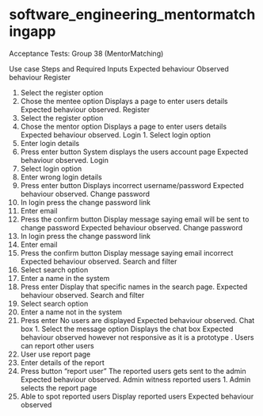 # software_engineering_mentormatchingapp
Acceptance Tests: Group 38 (MentorMatching)

Use case Steps and Required Inputs Expected behaviour Observed behaviour
Register
1. Select the register option
2. Chose the mentee option Displays a page to enter users
details Expected behaviour observed.
Register
3. Select the register option
4. Chose the mentor option Displays a page to enter users
details
Expected behaviour observed.
Login 1. Select login option
2. Enter login details
3. Press enter button
System displays the users account
page
Expected behaviour observed.
Login
1. Select login option
2. Enter wrong login details
3. Press enter button
Displays incorrect
username/password
Expected behaviour observed.
Change password
1. In login press the change password link
2. Enter email
3. Press the confirm button
Display message saying email will be
sent to change password
Expected behaviour observed.
Change password
1. In login press the change password link
2. Enter email
3. Press the confirm button
Display message saying email
incorrect
Expected behaviour observed.
Search and filter
1. Select search option
2. Enter a name in the system
3. Press enter
Display that specific names in the
search page.
Expected behaviour observed.
Search and filter
1. Select search option
2. Enter a name not in the system
3. Press enter
No users are displayed Expected behaviour observed.
Chat box 1. Select the message option Displays the chat box
Expected behaviour observed
however not responsive as it is a
prototype
.
Users can report
other users
1. User use report page
2. Enter details of the report
3. Press button “report user”
The reported users gets sent to the
admin
Expected behaviour observed.
Admin witness
reported users 1. Admin selects the report page
2. Able to spot reported users Display reported users Expected behaviour observed
